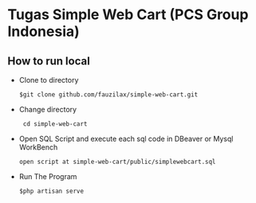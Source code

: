 <h1>Tugas Simple Web Cart (PCS Group Indonesia)</h1>

<h2>How to run local</h2>

- Clone to directory

  ``` $git clone github.com/fauzilax/simple-web-cart.git ```

- Change directory
 
  ``` cd simple-web-cart```
  
- Open SQL Script and execute each sql code in DBeaver or Mysql WorkBench

  ``` open script at simple-web-cart/public/simplewebcart.sql ```
 
- Run The Program

  ``` $php artisan serve ```
